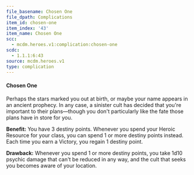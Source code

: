 ```yaml
---
file_basename: Chosen One
file_dpath: Complications
item_id: chosen-one
item_index: '43'
item_name: Chosen One
scc:
  - mcdm.heroes.v1:complication:chosen-one
scdc:
  - 1.1.1:6:43
source: mcdm.heroes.v1
type: complication
---
```


#### Chosen One

Perhaps the stars marked you out at birth, or maybe your name appears in an ancient prophecy. In any case, a sinister cult has decided that you're important to their plans—though you don't particularly like the fate those plans have in store for you.

**Benefit:** You have 3 destiny points. Whenever you spend your Heroic Resource for your class, you can spend 1 or more destiny points instead. Each time you earn a Victory, you regain 1 destiny point.

**Drawback:** Whenever you spend 1 or more destiny points, you take 1d10 psychic damage that can't be reduced in any way, and the cult that seeks you becomes aware of your location.
